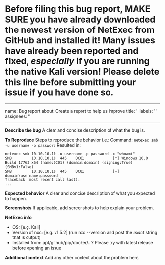 # Before filing this bug report, MAKE SURE you have already downloaded the newest version of NetExec from GitHub and installed it! Many issues have already been reported and fixed, _especially_ if you are running the native Kali version! Please delete this line before submitting your issue if you have done so.

---
name: Bug report
about: Create a report to help us improve
title: ''
labels: ''
assignees: ''

---



**Describe the bug**
A clear and concise description of what the bug is.

**To Reproduce**
Steps to reproduce the behavior i.e.:
Command: `netexec smb -u username -p password`
Resulted in:
```
netexec smb 10.10.10.10 -u username -p password -x "whoami"
SMB         10.10.10.10  445    DC01             [*] Windows 10.0 Build 17763 x64 (name:DC01) (domain:domain) (signing:True) (SMBv1:False)
SMB         10.10.10.10  445    DC01             [+] domain\username:password
Traceback (most recent call last):
...
```

**Expected behavior**
A clear and concise description of what you expected to happen.

**Screenshots**
If applicable, add screenshots to help explain your problem.

**NetExec info**
 - OS: [e.g. Kali]
 - Version of nxc: [e.g. v1.5.2] (run nxc --version and post the _exact_ string that is output)
 - Installed from: apt/github/pip/docker/...? Please try with latest release before opening an issue

**Additional context**
Add any other context about the problem here.
